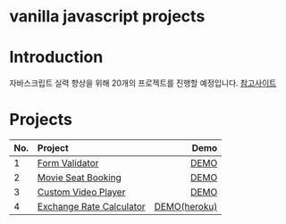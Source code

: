 # vanilla javascript projects

# Introduction
자바스크립트 실력 향상을 위해 20개의 프로젝트를 진행할 예정입니다.
[참고사이트](https://github.com/bradtraversy/vanillawebprojects)

# Projects
| **No.** | **Project** | **Demo** |
|---|:---|---:|
| 1 | [Form Validator](https://mglee-developer.github.io/vanillaprojects/form-validator/) | [DEMO](https://mglee-developer.github.io/vanillaprojects/form-validator/) |
| 2 | [Movie Seat Booking](https://mglee-developer.github.io/vanillaprojects/movie-seat-booking/) | [DEMO](https://mglee-developer.github.io/vanillaprojects/movie-seat-booking/) |
| 3 | [Custom Video Player](https://mglee-developer.github.io/vanillaprojects/custom-video-player/) | [DEMO](https://mglee-developer.github.io/vanillaprojects/custom-video-player/) |
| 4 | [Exchange Rate Calculator](https://github.com/mglee-developer/vanillaprojects/tree/main/exchange-rate-calculator) | [DEMO(heroku)](https://mglee-developer.herokuapp.com/) |